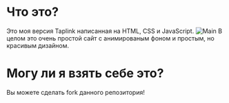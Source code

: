 # Что это?
Это моя версия Taplink написанная на HTML, CSS и JavaScript.
![Main](https://github.com/Parad1st/parad1st.github.io/blob/main/assets/GitHub/Main.png?raw=true)
В целом это очень простой сайт с анимированым фоном и простым, но красивым дизайном.

# Могу ли я взять себе это?
Вы можете сделать fork данного репозитория!


